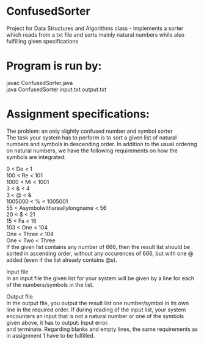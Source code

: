 # ConfusedSorter
Project for Data Structures and Algorithms class - Implements a sorter which reads from a txt file and sorts mainly natural numbers while also fulfilling given specifications

# Program is run by:

javac ConfusedSorter.java\
java ConfusedSorter input.txt output.txt

# Assignment specifications:

The problem: an only slightly confused number and symbol sorter\
The task your system has to perform is to sort a given list of natural numbers and symbols in descending order. In addition to the usual ordering on natural numbers, we have the following requirements on how the symbols are integrated:

0 < Do < 1\
100 < Re < 101\
1000 < Mi < 1001\
3 < & < 4\
3 < @ < &\
1005000 < % < 1005001\
55 < Asymbolwithareallylongname < 56\
20 < $ < 21\
15 < Fa < 16\
103 < One < 104\
One < Three < 104\
One < Two < Three\
If the given list contains any number of 666, then the result list should be sorted in ascending order, without any occurences of 666, but with one @ added (even if the list already contains @s).

Input file\
In an input file the given list for your system will be given by a line for each of the numbers/symbols in the list.

Output file\
In the output file, you output the result list one number/symbol in its own line in the required order. If during reading of the input list, your system encounters an input that is not a natural number or one of the symbols given above, it has to output:
Input error.\
and terminate. Regarding blanks and empty lines, the same requirements as in assignment 1 have to be fulfilled.
